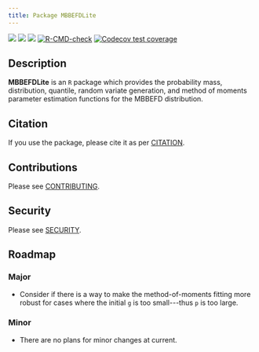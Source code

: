 ```yaml
---
title: Package MBBEFDLite
---
```


<!-- badges: start -->
[![](https://www.r-pkg.org/badges/version-last-release/MBBEFDLite)](https://cran.r-project.org/package=MBBEFDLite)
[![](http://cranlogs.r-pkg.org/badges/last-month/MBBEFDLite)](https://cran.r-project.org/package=MBBEFDLite)
[![](https://cranlogs.r-pkg.org/badges/grand-total/MBBEFDLite)](https://cran.r-project.org/package=MBBEFDLite)
[![R-CMD-check](https://github.com/aadler/MBBEFDLite/actions/workflows/R-CMD-check.yaml/badge.svg)](https://github.com/aadler/MBBEFDLite/actions/workflows/R-CMD-check.yaml)
[![Codecov test coverage](https://codecov.io/gh/aadler/MBBEFDLite/branch/master/graph/badge.svg)](https://app.codecov.io/gh/aadler/MBBEFDLite?branch=master)
<!-- badges: end -->

## Description
**MBBEFDLite** is an `R` package which provides the probability mass,
distribution, quantile, random variate generation, and method of moments
parameter estimation functions for the MBBEFD distribution.

## Citation
If you use the package, please cite it as per
[CITATION](https://CRAN.R-project.org/package=MBBEFDLite/citation.html).

## Contributions
Please see
[CONTRIBUTING](https://github.com/aadler/MBBEFDLite/blob/master/CONTRIBUTING.md).

## Security
Please see [SECURITY](https://github.com/aadler/MBBEFDLite/blob/master/SECURITY.md).

## Roadmap
### Major

 * Consider if there is a way to make the method-of-moments fitting more robust
 for cases where the initial `g` is too small---thus `p` is too large.
 
### Minor
 
 * There are no plans for minor changes at current.
 
